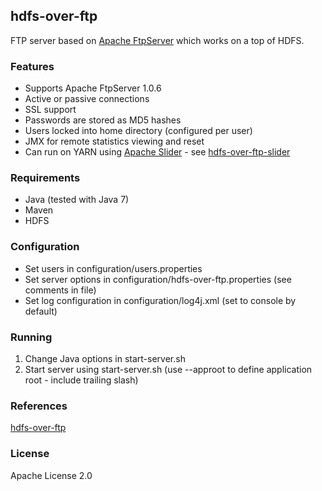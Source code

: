 ## hdfs-over-ftp
FTP server based on [Apache FtpServer](http://mina.apache.org/ftpserver-project/) which works on a top of HDFS.

### Features
* Supports Apache FtpServer 1.0.6
* Active or passive connections
* SSL support
* Passwords are stored as MD5 hashes
* Users locked into home directory (configured per user)
* JMX for remote statistics viewing and reset
* Can run on YARN using [Apache Slider](http://slider.incubator.apache.org/) - see [hdfs-over-ftp-slider](https://github.com/jpbelleau/hdfs-over-ftp-slider)

### Requirements
* Java (tested with Java 7)
* Maven
* HDFS

### Configuration
* Set users in configuration/users.properties
* Set server options in configuration/hdfs-over-ftp.properties (see comments in file)
* Set log configuration in configuration/log4j.xml (set to console by default)

### Running
1. Change Java options in start-server.sh
2. Start server using start-server.sh (use --approot to define application root - include trailing slash)

### References
[hdfs-over-ftp](https://github.com/iponweb/hdfs-over-ftp)

### License
Apache License 2.0
